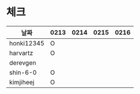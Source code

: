 # 체크

| 날짜         |0213|0214|0215|0216|
|------------|---|---|---|---|
| honki12345 |O||||
| harvartz   |O||||
| derevgen   |||||
| shin-6-0   |O||||
| kimjiheej |O||||
